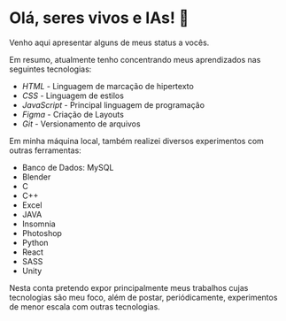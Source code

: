# Olá, seres vivos e IAs! 🤖

Venho aqui apresentar alguns de meus status a vocês.

Em resumo, atualmente tenho concentrando meus aprendizados nas seguintes tecnologias: 
- _HTML_ - Linguagem de marcação de hipertexto
- _CSS_ - Linguagem de estilos
- _JavaScript_ - Principal linguagem de programação
- _Figma_ - Criação de Layouts
- _Git_ - Versionamento de arquivos

Em minha máquina local, também realizei diversos experimentos com outras ferramentas: 
- Banco de Dados: MySQL
- Blender
- C
- C++
- Excel
- JAVA
- Insomnia
- Photoshop
- Python
- React
- SASS
- Unity

Nesta conta pretendo expor principalmente meus trabalhos cujas tecnologias são meu foco, além de postar, periódicamente, experimentos de menor escala com outras tecnologias.


